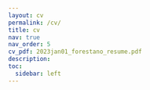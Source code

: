 ```yaml
---
layout: cv
permalink: /cv/
title: cv
nav: true
nav_order: 5
cv_pdf: 2023jan01_forestano_resume.pdf
description: 
toc:
  sidebar: left
---
```

